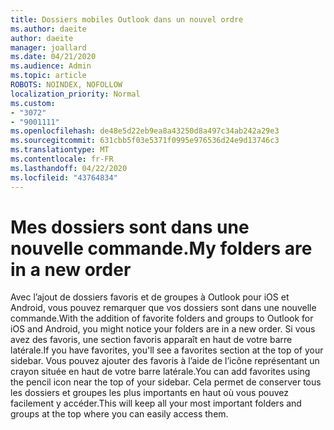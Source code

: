 ```yaml
---
title: Dossiers mobiles Outlook dans un nouvel ordre
ms.author: daeite
author: daeite
manager: joallard
ms.date: 04/21/2020
ms.audience: Admin
ms.topic: article
ROBOTS: NOINDEX, NOFOLLOW
localization_priority: Normal
ms.custom:
- "3072"
- "9001111"
ms.openlocfilehash: de48e5d22eb9ea8a43250d8a497c34ab242a29e3
ms.sourcegitcommit: 631cbb5f03e5371f0995e976536d24e9d13746c3
ms.translationtype: MT
ms.contentlocale: fr-FR
ms.lasthandoff: 04/22/2020
ms.locfileid: "43764834"
---
```

# <a name="my-folders-are-in-a-new-order"></a><span data-ttu-id="69107-102">Mes dossiers sont dans une nouvelle commande.</span><span class="sxs-lookup"><span data-stu-id="69107-102">My folders are in a new order</span></span>

<span data-ttu-id="69107-103">Avec l’ajout de dossiers favoris et de groupes à Outlook pour iOS et Android, vous pouvez remarquer que vos dossiers sont dans une nouvelle commande.</span><span class="sxs-lookup"><span data-stu-id="69107-103">With the addition of favorite folders and groups to Outlook for iOS and Android, you might notice your folders are in a new order.</span></span> <span data-ttu-id="69107-104">Si vous avez des favoris, une section favoris apparaît en haut de votre barre latérale.</span><span class="sxs-lookup"><span data-stu-id="69107-104">If you have favorites, you'll see a favorites section at the top of your sidebar.</span></span> <span data-ttu-id="69107-105">Vous pouvez ajouter des favoris à l’aide de l’icône représentant un crayon située en haut de votre barre latérale.</span><span class="sxs-lookup"><span data-stu-id="69107-105">You can add favorites using the pencil icon near the top of your sidebar.</span></span> <span data-ttu-id="69107-106">Cela permet de conserver tous les dossiers et groupes les plus importants en haut où vous pouvez facilement y accéder.</span><span class="sxs-lookup"><span data-stu-id="69107-106">This will keep all your most important folders and groups at the top where you can easily access them.</span></span>